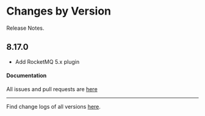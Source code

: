 Changes by Version
==================
Release Notes.

8.17.0
------------------
* Add RocketMQ 5.x plugin

#### Documentation


All issues and pull requests are [here](https://github.com/apache/skywalking/milestone/178?closed=1)

------------------
Find change logs of all versions [here](changes).
